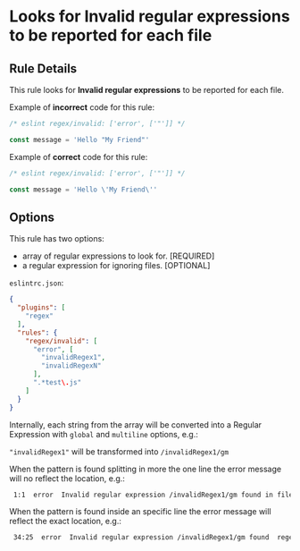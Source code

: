 # Looks for Invalid regular expressions to be reported for each file

## Rule Details

This rule looks for **Invalid regular expressions** to be reported for each file.

Example of **incorrect** code for this rule:

```js
/* eslint regex/invalid: ['error', ['"']] */

const message = 'Hello "My Friend"'
```

Example of **correct** code for this rule:

```js
/* eslint regex/invalid: ['error', ['"']] */

const message = 'Hello \'My Friend\''
```

## Options

This rule has two options:

* array of regular expressions to look for. [REQUIRED]
* a regular expression for ignoring files. [OPTIONAL]

`eslintrc.json`:

```json
{
  "plugins": [
    "regex"
  ],
  "rules": {
    "regex/invalid": [
      "error", [
        "invalidRegex1",
        "invalidRegexN"
      ],
      ".*test\.js"
    ]
  }
}
```

Internally, each string from the array will be converted into a Regular Expression with `global` and `multiline` options, e.g.:

`"invalidRegex1"` will be transformed into `/invalidRegex1/gm`

When the pattern is found splitting in more the one line the error message will no reflect the location, e.g.:

```bash
 1:1  error  Invalid regular expression /invalidRegex1/gm found in file  regex/invalid
```

When the pattern is found inside an specific line the error message will reflect the exact location, e.g.:

```bash
 34:25  error  Invalid regular expression /invalidRegex1/gm found  regex/invalid
```
